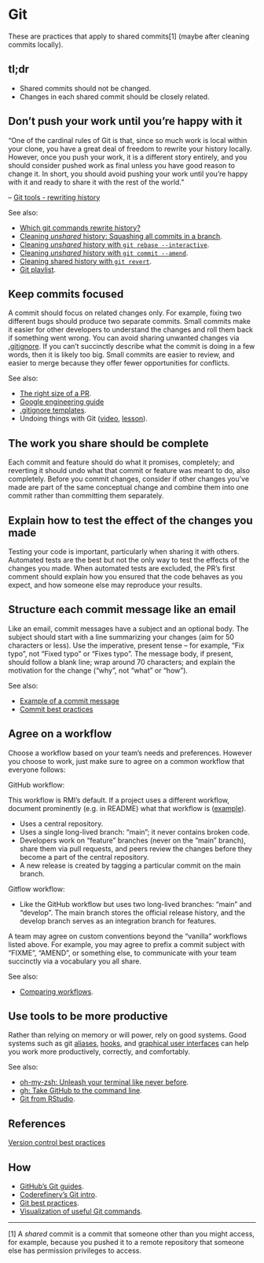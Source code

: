 # Git

These are practices that apply to shared commits[1] (maybe after cleaning commits locally).

## tl;dr

-   Shared commits should not be changed.
-   Changes in each shared commit should be closely related.

## Don’t push your work until you’re happy with it

“One of the cardinal rules of Git is that, since so much work is local within your clone, you have a great deal of freedom to rewrite your history locally. However, once you push your work, it is a different story entirely, and you should consider pushed work as final unless you have good reason to change it. In short, you should avoid pushing your work until you’re happy with it and ready to share it with the rest of the world.”

– [Git tools - rewriting history](https://git-scm.com/book/en/v2/Git-Tools-Rewriting-History)

See also:

-   [Which git commands rewrite history?](https://git-scm.com/book/en/v2/Git-Tools-Rewriting-History)
-   [Cleaning *unshared* history: Squashing all commits in a branch](https://youtu.be/08dhy3Zoob4).
-   [Cleaning *unshared* history with `git rebase --interactive`](https://youtu.be/cMI8p1XhMzA).
-   [Cleaning *unshared* history with `git commit --amend`](https://youtu.be/539pfVfr7OI).
-   [Cleaning shared history with `git revert`](https://youtu.be/A8Ld6iDqc3w).
-   [Git playlist](https://www.youtube.com/playlist?list=PLvgdJdJDL-AOHkwiaMvYhPKVjiD9vzZIo).

## Keep commits focused

A commit should focus on related changes only. For example, fixing two different bugs should produce two separate commits. Small commits make it easier for other developers to understand the changes and roll them back if something went wrong. You can avoid sharing unwanted changes via [.gitignore](https://git-scm.com/docs/gitignore). If you can’t succinctly describe what the commit is doing in a few words, then it is likely too big. Small commits are easier to review, and easier to merge because they offer fewer opportunities for conflicts.

See also:

-   [The right size of a PR](https://github.com/2DegreesInvesting/practices/discussions/3).
-   [Google engineering guide](https://google.github.io/eng-practices/review/developer/small-cls.html)
-   [.gitignore templates](https://github.com/github/gitignore).
-   Undoing things with Git ([video](https://youtu.be/dZOfEF19yDk), [lesson](https://coderefinery.github.io/git-intro/05-undoing)).

## The work you share should be complete

Each commit and feature should do what it promises, completely; and reverting it should undo what that commit or feature was meant to do, also completely. Before you commit changes, consider if other changes you’ve made are part of the same conceptual change and combine them into one commit rather than committing them separately.

## Explain how to test the effect of the changes you made

Testing your code is important, particularly when sharing it with others. Automated tests are the best but not the only way to test the effects of the changes you made. When automated tests are excluded, the  PR’s first comment should explain how you ensured that the code behaves as you expect, and how someone else may reproduce your results.

## Structure each commit message like an email

Like an email, commit messages have a subject and an optional body. The subject should start with a line summarizing your changes (aim for 50 characters or less). Use the imperative, present tense – for example, “Fix typo”, not “Fixed typo” or “Fixes typo”. The message body, if present, should follow a blank line; wrap around 70 characters; and explain the motivation for the change (“why”, not “what” or “how”).

See also:

-   [Example of a commit message](https://github.com/RMI-PACTA/resources/issues/74)
-   [Commit best practices](https://r-pkgs.org/git.html#commit-best-practices)

## Agree on a workflow

Choose a workflow based on your team’s needs and preferences. However you choose to work, just make sure to agree on a common workflow that everyone follows:

GitHub workflow:

This workflow is RMI’s default. If a project uses a different workflow, document prominently (e.g. in README) what that workflow is ([example](https://github.com/github/gitignore#contributing-workflow)).

-   Uses a central repository.
-   Uses a single long-lived branch: “main”; it never contains broken code.
-   Developers work on “feature” branches (never on the “main” branch), share them via pull requests, and peers review the changes before they become a part of the central repository.
-   A new release is created by tagging a particular commit on the main branch.

Gitflow workflow:

-   Like the GitHub workflow but uses two long-lived branches: “main” and “develop”. The main branch stores the official release history, and the develop branch serves as an integration branch for features.

A team may agree on custom conventions beyond the “vanilla” workflows listed above. For example, you may agree to prefix a commit subject with “FIXME”, “AMEND”, or something else, to communicate with your team succinctly via a vocabulary you all share.

See also:

-   [Comparing workflows](https://www.atlassian.com/git/tutorials/comparing-workflows).

## Use tools to be more productive

Rather than relying on memory or will power, rely on good systems. Good systems such as git [aliases](https://git-scm.com/book/en/v2/Git-Basics-Git-Aliases), [hooks](https://git-scm.com/book/en/v2/Customizing-Git-Git-Hooks), and [graphical user interfaces](https://happygitwithr.com/git-client.html) can help you work more productively, correctly, and comfortably.

See also:

-   [oh-my-zsh: Unleash your terminal like never before](https://ohmyz.sh/).
-   [gh: Take GitHub to the command line](https://cli.github.com/).
-   [Git from RStudio](https://rstudio.com/resources/webinars/managing-part-2-github-and-rstudio/).

## References

[Version control best practices](https://www.git-tower.com/blog/version-control-best-practices/)

## How

-   [GitHub’s Git guides](https://github.com/git-guides/).
-   [Coderefinery’s Git intro](https://coderefinery.github.io/git-intro/).
-   [Git best practices](https://bit.ly/book-git-in-practice).
-   [Visualization of useful Git
    commands](https://dev.to/lydiahallie/cs-visualized-useful-git-commands-37p1).

------------------------------------------------------------------------

[1] A *shared* commit is a commit that someone other than you might access, for example, because you pushed it to a remote repository that someone else has permission privileges to access.
